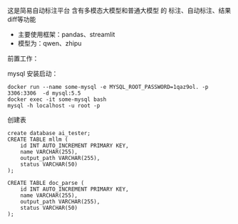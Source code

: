 这是简易自动标注平台
含有多模态大模型和普通大模型 的 标注、自动标注、结果diff等功能

- 主要使用框架：pandas、streamlit
- 模型为：qwen、zhipu

前置工作：

mysql
安装启动：
```
docker run --name some-mysql -e MYSQL_ROOT_PASSWORD=1qaz9ol. -p 3306:3306  -d mysql:5.5
docker exec -it some-mysql bash
mysql -h localhost -u root -p
```

创建表
```
create database ai_tester;
CREATE TABLE mllm (
    id INT AUTO_INCREMENT PRIMARY KEY,
    name VARCHAR(255),
    output_path VARCHAR(255),
    status VARCHAR(50)
);

CREATE TABLE doc_parse (
    id INT AUTO_INCREMENT PRIMARY KEY,
    name VARCHAR(255),
    output_path VARCHAR(255),
    status VARCHAR(50)
);
```

